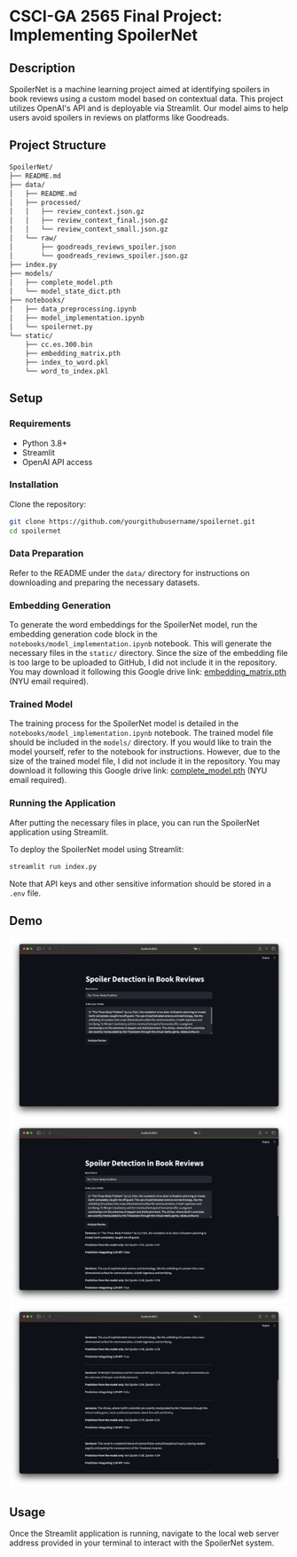 # CSCI-GA 2565 Final Project: Implementing SpoilerNet

## Description

SpoilerNet is a machine learning project aimed at identifying spoilers in book reviews using a custom model based on contextual data. This project utilizes OpenAI's API and is deployable via Streamlit. Our model aims to help users avoid spoilers in reviews on platforms like Goodreads.

## Project Structure

```
SpoilerNet/
├── README.md
├── data/
│   ├── README.md
│   ├── processed/
│   │   ├── review_context.json.gz
│   │   ├── review_context_final.json.gz
│   │   └── review_context_small.json.gz
│   └── raw/
│       ├── goodreads_reviews_spoiler.json
│       └── goodreads_reviews_spoiler.json.gz
├── index.py
├── models/
│   ├── complete_model.pth
│   └── model_state_dict.pth
├── notebooks/
│   ├── data_preprocessing.ipynb
│   ├── model_implementation.ipynb
│   └── spoilernet.py
└── static/
    ├── cc.es.300.bin
    ├── embedding_matrix.pth
    ├── index_to_word.pkl
    └── word_to_index.pkl
```

## Setup

### Requirements

- Python 3.8+
- Streamlit
- OpenAI API access

### Installation

Clone the repository:

```bash
git clone https://github.com/yourgithubusername/spoilernet.git
cd spoilernet
```

### Data Preparation

Refer to the README under the `data/` directory for instructions on downloading and preparing the necessary datasets.

### Embedding Generation

To generate the word embeddings for the SpoilerNet model, run the embedding generation code block in the `notebooks/model_implementation.ipynb` notebook. This will generate the necessary files in the `static/` directory. Since the size of the embedding file is too large to be uploaded to GitHub, I did not include it in the repository. You may download it following this Google drive link: [embedding_matrix.pth](https://drive.google.com/file/d/1NRp7pmJW6r1hOwmwd28eyDGKhx6cMdne/view?usp=sharing) (NYU email required).

### Trained Model

The training process for the SpoilerNet model is detailed in the `notebooks/model_implementation.ipynb` notebook. The trained model file should be included in the `models/` directory. If you would like to train the model yourself, refer to the notebook for instructions. However, due to the size of the trained model file, I did not include it in the repository. You may download it following this Google drive link: [complete_model.pth](https://drive.google.com/file/d/1j9bsl7ZXRF2jSm5WCzunO8MiNsk64pyj/view?usp=sharing) (NYU email required).

### Running the Application

After putting the necessary files in place, you can run the SpoilerNet application using Streamlit.

To deploy the SpoilerNet model using Streamlit:

```bash
streamlit run index.py
```

Note that API keys and other sensitive information should be stored in a `.env` file.

## Demo

<img src="./images/1.png" alt="1" style="zoom:50%;" />

<img src="./images/2.png" alt="2" style="zoom:50%;" />

<img src="./images/3.png" alt="3" style="zoom:50%;" />

## Usage

Once the Streamlit application is running, navigate to the local web server address provided in your terminal to interact with the SpoilerNet system.
